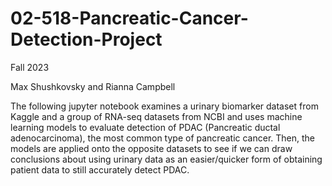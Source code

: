 # 02-518-Pancreatic-Cancer-Detection-Project
Fall 2023

Max Shushkovsky and Rianna Campbell

The following jupyter notebook examines a urinary biomarker dataset from Kaggle and a group of RNA-seq datasets from NCBI and uses machine learning models to evaluate detection of PDAC (Pancreatic ductal adenocarcinoma), the most common type of pancreatic cancer. Then, the models are applied onto the opposite datasets to see if we can draw conclusions about using urinary data as an easier/quicker form of obtaining patient data to still accurately detect PDAC.
